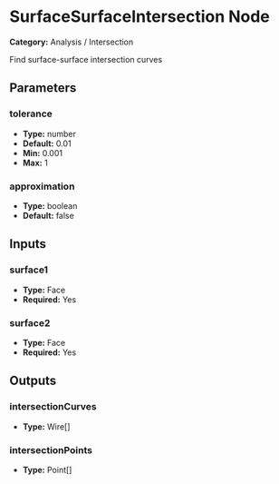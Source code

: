 
# SurfaceSurfaceIntersection Node

**Category:** Analysis / Intersection

Find surface-surface intersection curves

## Parameters


### tolerance
- **Type:** number
- **Default:** 0.01
- **Min:** 0.001
- **Max:** 1



### approximation
- **Type:** boolean
- **Default:** false





## Inputs


### surface1
- **Type:** Face
- **Required:** Yes



### surface2
- **Type:** Face
- **Required:** Yes



## Outputs


### intersectionCurves
- **Type:** Wire[]



### intersectionPoints
- **Type:** Point[]




